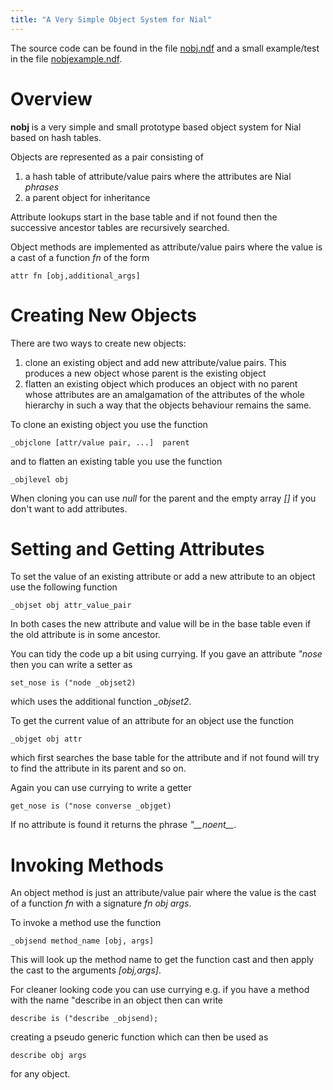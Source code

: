 ```yaml
---
title: "A Very Simple Object System for Nial"
---
```


The source code can be found in the file [nobj.ndf](nobj.ndf) and a 
small example/test in the file [nobjexample.ndf](nobjexample.ndf).

# Overview

**nobj** is a very simple and small prototype based object
system for Nial based on hash tables.

Objects are represented as a pair consisting of

1. a hash table of attribute/value pairs where
   the attributes are Nial *phrases*
2. a parent object for inheritance

Attribute lookups start in the base table and if not found then
the successive ancestor tables are recursively searched.

Object methods are implemented as attribute/value pairs where the
value is a cast of a function *fn* of the form

    attr fn [obj,additional_args]
	
# Creating New Objects

There are two ways to create new objects: 

1. clone an existing object and add new attribute/value pairs. This 
   produces a new object whose parent is the existing object
2. flatten an existing object which produces an object with no parent
   whose attributes are an amalgamation of the attributes of the 
   whole hierarchy in such a way that the objects behaviour remains 
   the same.
   

To clone an existing object you use the function

    _objclone [attr/value pair, ...]  parent

and to flatten an existing table you use the function

    _objlevel obj

When cloning you can use *null* for the parent and the empty array *[]*
if you don't want to add attributes.

# Setting and Getting Attributes

To set the value of an existing attribute or add a new attribute to an
object use the following function

    _objset obj attr_value_pair

In both cases the new attribute and value will be in the base table
even if the old attribute is in some ancestor.

You can tidy the code up a bit using currying. If you gave an attribute 
*"nose* then you can write a setter as

    set_nose is ("node _objset2)

which uses the additional function *_objset2*.
    
To get the current value of an attribute for an object use the function

    _objget obj attr

which first searches the base table for the attribute and if not found will 
try to find the attribute in its parent and so on.

Again you can use currying to write a getter

    get_nose is ("nose converse _objget)

If no attribute is found it returns the phrase *"\_\_noent\_\_*.


# Invoking Methods

An object method is just an attribute/value pair where the value is the 
cast of a function *fn* with a signature *fn obj args*. 

To invoke a method use the function

    _objsend method_name [obj, args]

This will look up the method name to get the function cast and then
apply the cast to the arguments *[obj,args]*.

For cleaner looking code you can use currying e.g. if you have a method
with the name "describe in an object then can write

    describe is ("describe _objsend);

creating a pseudo generic function which can then be used as

    describe obj args
	
for any object.


